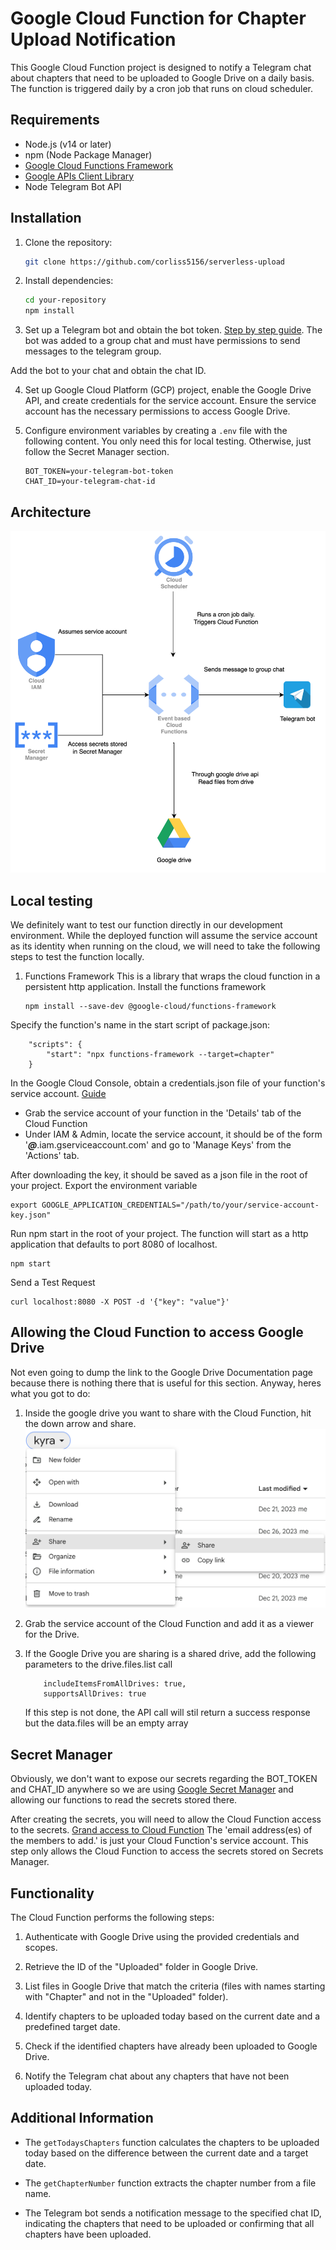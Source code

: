 # Google Cloud Function for Chapter Upload Notification

This Google Cloud Function project is designed to notify a Telegram chat about chapters that need to be uploaded to Google Drive on a daily basis. The function is triggered daily by a cron job that runs on cloud scheduler. 

## Requirements
- Node.js (v14 or later)
- npm (Node Package Manager)
- [Google Cloud Functions Framework](https://cloud.google.com/functions/docs/functions-framework)
- [Google APIs Client Library](https://developers.google.com/drive/api/guides/about-sdk) 
- Node Telegram Bot API

## Installation

1. Clone the repository:

    ```bash
    git clone https://github.com/corliss5156/serverless-upload
    ```

2. Install dependencies:

    ```bash
    cd your-repository
    npm install
    ```

3. Set up a Telegram bot and obtain the bot token. [Step by step guide](https://core.telegram.org/bots/features#creating-a-new-bot). 
The bot was added to a group chat and must have permissions to send messages to the telegram group. 

Add the bot to your chat and obtain the chat ID.

4. Set up Google Cloud Platform (GCP) project, enable the Google Drive API, and create credentials for the service account. Ensure the service account has the necessary permissions to access Google Drive.

5. Configure environment variables by creating a `.env` file with the following content. You only need this for local testing. Otherwise, just follow the Secret Manager section. 

    ```plaintext
    BOT_TOKEN=your-telegram-bot-token
    CHAT_ID=your-telegram-chat-id
    ```

## Architecture 
![Alt text](image.png)

## Local testing
We definitely want to test our function directly in our development environment. While the deployed function will assume the service account as its identity when running on the cloud, we will need to take the following steps to test the function locally. 

1) Functions Framework 
This is a library that wraps the cloud function in a persistent http application. Install the functions framework 
    ```
    npm install --save-dev @google-cloud/functions-framework
    ```

Specify the function's name in the start script of package.json: 
```
    "scripts": {
        "start": "npx functions-framework --target=chapter"
    }
```

In the Google Cloud Console, obtain a credentials.json file of your function's service account. [Guide](https://cloud.google.com/iam/docs/keys-create-delete)

- Grab the service account of your function in the 'Details' tab of the Cloud Function
- Under IAM & Admin, locate the service account, it should be of the form '***@***.iam.gserviceaccount.com' and go to 'Manage Keys' from the 'Actions' tab. 

After downloading the key, it should be saved as a json file in the root of your project. Export the environment variable
```
export GOOGLE_APPLICATION_CREDENTIALS="/path/to/your/service-account-key.json"
```

Run npm start in the root of your project. The function will start as a http application that defaults to port 8080 of localhost. 
```
npm start
```

Send a Test Request
```
curl localhost:8080 -X POST -d '{"key": "value"}'
```

## Allowing the Cloud Function to access Google Drive 

Not even going to dump the link to the Google Drive Documentation page because there is nothing there that is useful for this section. Anyway, heres what you got to do: 

1. Inside the google drive you want to share with the Cloud Function, hit the down arrow and share. 
![Alt text](image-2.png)

2. Grab the service account of the Cloud Function and add it as a viewer for the Drive. 

3. If the Google Drive you are sharing is a shared drive, add the following parameters to the drive.files.list call 
    ```
        includeItemsFromAllDrives: true, 
        supportsAllDrives: true
    ```
    If this step is not done, the API call will stil return a success response but the data.files will be an empty array 

## Secret Manager 

Obviously, we don't want to expose our secrets regarding the BOT_TOKEN and CHAT_ID anywhere so we are using [Google Secret Manager](https://cloud.google.com/secret-manager/docs/create-secret-quickstart) and allowing our functions to read the secrets stored there. 

After creating the secrets, you will need to allow the Cloud Function access to the secrets. 
[Grand access to Cloud Function](https://cloud.google.com/functions/docs/configuring/secrets)
The 'email address(es) of the members to add.' is just your Cloud Function's service account. This step only allows the Cloud Function to access the secrets stored on Secrets Manager. 


## Functionality

The Cloud Function performs the following steps:

1. Authenticate with Google Drive using the provided credentials and scopes.

2. Retrieve the ID of the "Uploaded" folder in Google Drive.

3. List files in Google Drive that match the criteria (files with names starting with "Chapter" and not in the "Uploaded" folder).

4. Identify chapters to be uploaded today based on the current date and a predefined target date.

5. Check if the identified chapters have already been uploaded to Google Drive.

6. Notify the Telegram chat about any chapters that have not been uploaded today.

## Additional Information

- The `getTodaysChapters` function calculates the chapters to be uploaded today based on the difference between the current date and a target date.

- The `getChapterNumber` function extracts the chapter number from a file name.

- The Telegram bot sends a notification message to the specified chat ID, indicating the chapters that need to be uploaded or confirming that all chapters have been uploaded.